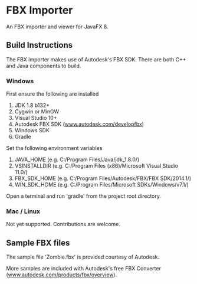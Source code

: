 FBX Importer
==============

An FBX importer and viewer for JavaFX 8.

## Build Instructions

The FBX importer makes use of Autodesk's FBX SDK. There are both C++ and Java components to build.

### Windows

First ensure the following are installed

1. JDK 1.8 b132+
2. Cygwin or MinGW
3. Visual Studio 10+
4. Autodesk FBX SDK (www.autodesk.com/developfbx)
5. Windows SDK
6. Gradle

Set the following environment variables

1. JAVA_HOME    (e.g. C:/Program Files/Java/jdk_1.8.0/)
2. VSINSTALLDIR (e.g. C:/Program Files (x86)/Microsoft Visual Studio 11.0/)
3. FBX_SDK_HOME (e.g. C:/Program Files/Autodesk/FBX/FBX SDK/2014.1/)
4. WIN_SDK_HOME (e.g. C:/Program Files/Microsoft SDKs/Windows/v7.1/)

Open a terminal and run 'gradle' from the project root directory.

### Mac / Linux

Not yet supported. Contributions are welcome.

## Sample FBX files

The sample file 'Zombie.fbx' is provided courtesy of Autodesk.

More samples are included with Autodesk's free FBX Converter (www.autodesk.com/products/fbx/overview).
